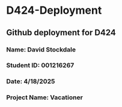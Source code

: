 # D424-Deployment
## Github deployment for D424
### Name: David Stockdale
### Student ID: 001216267
### Date: 4/18/2025
### Project Name: Vacationer
